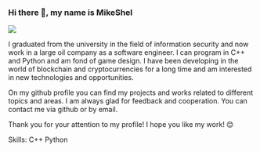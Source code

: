 ### Hi there 👋, my name is MikeShel
![](https://media.tenor.com/GfSX-u7VGM4AAAAC/coding.gif)

I graduated from the university in the field of information security and now work in a large oil company as a software engineer. I can program in C++ and Python and am fond of game design. I have been developing in the world of blockchain and cryptocurrencies for a long time and am interested in new technologies and opportunities.

On my github profile you can find my projects and works related to different topics and areas. I am always glad for feedback and cooperation. You can contact me via github or by email.

Thank you for your attention to my profile! I hope you like my work! 😊

Skills: С++ Python












